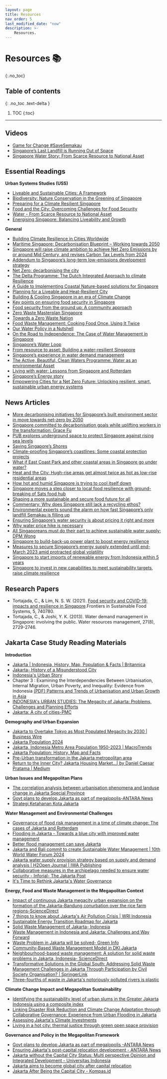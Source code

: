 ```yaml
---
layout: page
title: Resources
nav_order: 5
last_modified_date: "now"
description: >-
    Resources.
---
```


# Resources 📚
{:.no_toc}

## Table of contents
{: .no_toc .text-delta }

1. TOC
{:toc}

---

## Videos
  - [Game for Change #SaveSemakau](https://www.youtube.com/watch?v=V_iDuwjkgK4)
  - [Singapore’s Last Landfill is Running Out of Space](https://www.youtube.com/watch?v=kuDSxswD184)
  - [Singapore Water Story: From Scarce Resource to National Asset](https://www.youtube.com/playlist?list=PL-qfyGQM8jcG8EkequQfpLUWa2zi7wOBg)
    
## Essential Readings 
**Urban Systems Studies (USS)**
  - [Liveable and Sustainable Cities: A Framework](https://www.clc.gov.sg/docs/default-source/books/clc-csc-liveable-sustainable-cities.pdf)
  - [Biodiversity: Nature Conservation in the Greening of Singapore](https://www.clc.gov.sg/docs/default-source/urban-systems-studies/uss-biodiversity.pdf)
  - [Preparing for a Climate Resilient Singapore](https://www.clc.gov.sg/docs/default-source/urban-systems-studies/uss-preparing-for-a-climate-resilient-singapore.pdf)
  - [Food and the City: Overcoming Challenges for Food Security](https://www.clc.gov.sg/docs/default-source/urban-systems-studies/food-and-the-city-overcoming-challenges-for-food-security.pdf)
  - [Water - From Scarce Resource to National Asset](https://www.clc.gov.sg/docs/default-source/urban-systems-studies/uss-water-revised.pdf)
  - [Energising Singapore: Balancing Liveability and Growth](https://www.clc.gov.sg/docs/default-source/urban-systems-studies/uss-energising-singapore.pdf)

**General**
- [Building Climate Resilience in Cities Worldwide](https://www.clc.gov.sg/docs/default-source/books/building-climate-resilience.pdf)
- [Maritime Singapore: Decarbonisation Blueprint – Working towards 2050](https://www.mpa.gov.sg/docs/mpalibraries/mpa-documents-files/sustainability-office/mpa-decarb-blueprint-2050a.pdf)
- [Singapore will raise climate ambition to achieve Net Zero Emissions by or around Mid Century, and revises Carbon Tax Levels from 2024](https://www.nccs.gov.sg/media/press-release/singapore-will-raise-climate-ambition/)
- [Addendum to Singapore’s long-term low-emissions development strategy](https://unfccc.int/sites/default/files/resource/Addendum%20to%20Singapore%27s%20Long-Term%20Low-Emissions%20Development%20Strategy.pdf)
- [Net Zero: decarbonising the city](https://www.centreforcities.org/wp-content/uploads/2021/07/Net-Zero-Decarbonising-the-City.pdf)
- [The Delta Programme: The Dutch Integrated Approach to climate Resilience](https://www.clc.gov.sg/docs/default-source/commentaries/bc-2020-08-the-delta-programme.pdf)
- [A Guide to Implementing Coastal Nature-based solutions for Singapore](https://www.clc.gov.sg/docs/default-source/books/nbs-guide.pdf)
- [Planning for a Liveable and Heat-Resilient City](https://www.thegpsc.org/sites/gpsc/files/2._singapore_-_planning_for_a_liveable_and_heat-resilient_city.pdf)
- [Building & Cooling Singapore in an era of Climate Change](https://www.clc.gov.sg/docs/default-source/lecture-slides/clc_gs_cooling_singapore_190807.pdf)
- [Key points on ensuring food security in Singapore](https://www.sg101.gov.sg/resources/current-topics/ensuringfoodsecurityinsingapore/)
- [Food security from the ground up: A community approach](https://govinsider.asia/intl-en/article/food-security-from-the-ground-up-a-community-approach)
- [Zero Waste Masterplan Singapore](https://www.mse.gov.sg/resources/zero-waste-masterplan.pdf)
- [Towards a Zero Waste Nation](https://www.towardszerowaste.gov.sg/zero-waste-masterplan/chapter1/case-for-zero-waste/)
- [Food Waste Management: Cooking Food Once, Using It Twice](https://www.clc.gov.sg/docs/default-source/urban-solutions/urb-sol-iss-14-pdfs/10_case_study-singapore-food-waste-management.pdf)
- [Our Water Policy in a Nutshell](https://www.mse.gov.sg/policies/water)
- [On the Road to Independence: The Case of Water Management in Singapore](https://web.mit.edu/nature/projects_14/pdfs/2014-SingaporeWaterManagement-Gordon.pdf)
- [Singapore’s Water Loop](https://www.pub.gov.sg/public/waterloop)
- [From resource to asset: Building a water-resilient Singapore](https://www.mckinsey.com/capabilities/operations/our-insights/from-resource-to-asset-building-a-water-resilient-singapore)
- [Singapore’s experience in water demand management](https://iwra.org/congress/2008/resource/authors/abs461_article.pdf)
- [The Active, Beautiful, Clean Waters Programme: Water as an environmental Asset](https://www.clc.gov.sg/docs/default-source/urban-systems-studies/rb172978-mnd-abc-water.pdf)
- [Living with water: Lessons from Singapore and Rotterdam](https://www.clc.gov.sg/docs/default-source/books/living-with-water.pdf)
-  [Singapore’s Energy story](https://www.ema.gov.sg/our-energy-story)
-  [Empowering Cities for a Net Zero Future: Unlocking resilient, smart, sustainable urban energy systems](https://iea.blob.core.windows.net/assets/4d5c939d-9c37-490b-bb53-2c0d23f2cf3d/G20EmpoweringCitiesforaNetZeroFuture.pdf)
  
## News Articles
- [More decarbonising initiatives for Singapore’s built environment sector in move towards net-zero by 2050](https://www.straitstimes.com/singapore/decarbonising-initiatives-for-s-pore-s-built-environment-sector-in-move-towards-net-zero-by-2050)
- [Singapore committed to decarbonisation goals while uplifting workers in the transformation: Grace Fu](https://www.channelnewsasia.com/sustainability/ecosperity-2023-temasek-grace-fu-decarbonisation-uplift-workers-3542241)
- [PUB explores underground space to protect Singapore against rising sea levels](https://www.straitstimes.com/singapore/pub-explores-underground-space-to-protect-singapore-against-rising-sea-levels)
- [Saving Singapore’s Shores](https://www.straitstimes.com/multimedia/graphics/2022/01/singapore-protect-sea-levels-rise/index.html?shell)
- [Climate-proofing Singapore’s coastlines: Some coastal protection projects](https://www.straitstimes.com/singapore/climate-proofing-singapore-s-coastlines-some-coastal-protection-projects)
- [What if East Coast Park and other coastal areas in Singapore go under water?](https://www.straitstimes.com/singapore/environment/pub-national-water-agency-sea-level-rise-east-coast-park-nature-recreation)
- [Heat and the City: Hugh-rise areas get almost twice as hot as low-rise residential areas](https://www.straitstimes.com/singapore/environment/heat-and-the-city-high-rise-areas-get-almost-twice-as-hot-as-low-rise-residential-areas)
- [How hot and humid Singapore is trying to cool itself down](https://www.nytimes.com/2022/08/01/world/asia/singapore-cooling-heat-climate.html)
- [Singapore moves a step closer to local food resilience with ground-breaking of Sats food hub](https://www.straitstimes.com/business/companies-markets/singapore-moves-a-step-closer-to-local-food-resilience-with-groundbreaking-of-sats-food-hub)
- [Shaping a more sustainable and secure food future for all](https://www.channelnewsasia.com/advertorial/shaping-more-sustainable-and-secure-food-future-all-3011221)
- [Commentary: Why does Singapore still lack a recycling ethos?](https://www.channelnewsasia.com/commentary/singapore-low-recycling-rates-reasons-why-368996)
- [Environmental experts sound the alarm on how fast Singapore’s only landfill Semakau is filling up](https://www.channelnewsasia.com/singapore/semakau-landfill-filling-waste-management-incineration-reduce-reuse-recycle-3909436)
- [Ensuring Singapore’s water security is about pricing it right and more](https://www.nus.edu.sg/newshub/news/2023/2023-09/2023-09-29/WATER-st-29sep-pB3.pdf)
- [Why water price hike is necessary](https://www.straitstimes.com/singapore/politics/price-hike-of-water-for-operating-costs-long-term-investment-in-infrastructure-amy-khor)
- [All Singaporeans must do their part to achieve sustainable water supply: DPM Wong](https://www.straitstimes.com/singapore/all-s-poreans-must-do-their-part-to-achieve-sustainable-water-supply-dpm-wong)
- [Singapore to build-back-up power plant to boost energy resilience](https://www.straitstimes.com/singapore/singapore-to-build-back-up-power-plant-to-boost-energy-resilience)
- [Measures to secure Singapore’s energy supply extended until end-March 2023 amid protracted global volatility](https://www.channelnewsasia.com/singapore/energy-security-measures-extended-mar-21-2023-electricity-ema-2750441)
- [Singapore to start imports of renewable energy from Indonesia within 5 years](https://www.straitstimes.com/asia/se-asia/singapore-to-start-imports-of-renewable-energy-from-indonesia-within-5-years)
- [Singapore to invest in new capabilities to meet sustainability targets, raise climate resilience](https://www.straitstimes.com/singapore/environment/s-pore-will-invest-in-new-capabilities-to-meet-sustainability-targets-raise-climate-resilience-grace-fu)

## Research Papers
- Tortajada, C., & Lim, N. S. W. (2021). [Food security and COVID-19: impacts and resilience in Singapore](https://www.frontiersin.org/articles/10.3389/fsufs.2021.740780/full).Frontiers in Sustainable Food Systems, 5, 740780.
- Tortajada, C., & Joshi, Y. K. (2013). Water demand management in Singapore: involving the public. Water resources management, 27(8), 2729-2746.
  
## Jakarta Case Study Reading Materials
**Introduction**
- [Jakarta | Indonesia, History, Map, Population & Facts | Britannica](https://www.britannica.com/place/Jakarta)
- [Jakarta- History of a Misunderstood City](https://www.youtube.com/watch?v=3nZ-GnMZTh4)
- [Indonesia's Urban Story](https://www.worldbank.org/en/news/feature/2016/06/14/indonesia-urban-story)
- Chapter 3 : Examining the Interdependencies Between Urbanisation, Internal Migration, Urban Poverty, and Inequality: Evidence from Indonesia [(PDF) Patterns and Trends of Urbanisation and Urban Growth in Asia](https://www.researchgate.net/publication/334554601_Patterns_and_Trends_of_Urbanization_and_Urban_Growth_in_Asia)
- [INDONESIA's URBAN STUDIES: The Megacity of Jakarta: Problems, Challenges and Planning Efforts](https://indonesiaurbanstudies.blogspot.com/2014/03/the-megacity-of-jakarta-problems.html)
- [Jakarta: A city of cities-PMC](https://www.ncbi.nlm.nih.gov/pmc/articles/PMC7442427/)

**Demography and Urban Expansion**
- [Jakarta to Overtake Tokyo as Most Populated Megacity by 2030 | Business Wire](https://www.businesswire.com/news/home/20181004005247/en/Jakarta-to-Overtake-Tokyo-as-Most-Populated-Megacity-by-2030)
- [Jakarta Population 2024](https://worldpopulationreview.com/world-cities/jakarta-population)
- [Jakarta, Indonesia Metro Area Population 1950-2023 | MacroTrends](https://www.macrotrends.net/cities/21454/jakarta/population)
- [Jakarta Population: History, Map and Facts](https://www.socialexpat.net/jakarta-population-2022/)
- [Pre-Urban transformation in the Jakarta metropolitan area](https://www.researchgate.net/profile/Haryo-Winarso/publication/277814471_Pen-urban_transformation_in_the_Jakarta_metropolitan_area/links/55746a5a08aeacff1ffcbcd9/Pen-urban-transformation-in-the-Jakarta-metropolitan-area.pdf)
- [Return to the Inner City? Jakarta Housing Market...| by Daniel Caesar Pratama | Medium](https://medium.com/@danielcaesarpratama/return-to-the-inner-city-f7cb01dc73d6)

**Urban Issues and Megapolitan Plans**
- [The correlation analysis between urbanisation phenomena and landuse change in Jakarta Special Province](https://pdfs.semanticscholar.org/0ab8/317c6a66f5f3cff3e1c33aa527a783793636.pdf)
- [Govt plans to develop Jakarta as part of megalopolis-ANTARA News](https://en.antaranews.com/news/296040/govt-plans-to-develop-jakarta-as-part-of-megalopolis)
- [Strategi Ketahanan Kota Jakarta](https://resilientcitiesnetwork.org/downloadable_resources/Network/Jakarta-Resilience-Strategy-English.pdf)

**Water Management and Environmental Challenges**
- [Governance of flood risk management in a time of climate change: The cases of Jakarta and Rotterdam](https://www.researchgate.net/profile/Arwin-Van-Buuren/publication/229997521_Governance_of_flood_risk_management_in_a_time_of_climate_change_The_cases_of_Jakarta_and_Rotterdam/links/5745683008aea45ee8538cb4/Governance-of-flood-risk-management-in-a-time-of-climate-change-The-cases-of-Jakarta-and-Rotterdam.pdf)
- [Flooding in Jakarta - Towards a blue city with improved water management](https://scholar.google.co.id/scholar_url?url=https://brill.com/downloadpdf/journals/bki/161/4/article-p454_3.pdf&hl=en&sa=X&ei=cVqWZZ7jFpWx6rQP4oCs8Ag&scisig=AFWwaeatsmNJUSBgmYIhFBKOQdIC&oi=scholarr)
- [Better flood management can save Jakarta](https://www.eastasiaforum.org/2021/07/13/better-flood-management-can-save-jakarta/#:~:text=The%20provincial%20government%20of%20the,control%20and%20channel%20unruly%20waters.)
- [Jakarta and Bali commit to create Sustainable Water Management | 10th World Water Forum 2024](https://worldwaterforum.org/blog/news-3/jakarta-and-bali-commit-to-create-sustainable-water-management-23)
- [Jakarta water supply provision strategy based on supply and demand analysis | H2Open Journal | IWA Publishing](https://iwaponline.com/h2open/article/5/2/221/88196/Jakarta-water-supply-provision-strategy-based-on)
- [Collaborative measures in the archipelago needed to ensure water security - Inforial- The Jakarta Post](https://www.thejakartapost.com/adv/2023/12/04/collaborative-measures-in-the-archipelago-needed-to-ensure-water-security.html)
- [It's Time to Rethink Jakarta's Water Governance](https://iis.fisipol.ugm.ac.id/2021/03/25/its-time-to-rethink-jakartas-water-governance/)

**Energy, Food and Waste Management in the Megapolitan Context**
- [Impact of continuous Jakarta megacity urban expansion on the formation of the Jakarta-Bandung conurbation over the rice farm regions-ScienceDirect](https://id.elsevier.com/as/authorization.oauth2?platSite=SD%2Fscience&scope=openid%20email%20profile%20els_auth_info%20els_idp_info%20els_idp_analytics_attrs%20urn%3Acom%3Aelsevier%3Aidp%3Apolicy%3Aproduct%3Ainst_assoc&response_type=code&redirect_uri=https%3A%2F%2Fwww.sciencedirect.com%2Fuser%2Fidentity%2Flanding&authType=SINGLE_SIGN_IN&prompt=none&client_id=SDFE-v4&state=retryCounter%3D0%26csrfToken%3D2a3ba81a-2d9d-47b4-a80b-74e2ef70836a%26idpPolicy%3Durn%253Acom%253Aelsevier%253Aidp%253Apolicy%253Aproduct%253Ainst_assoc%26returnUrl%3D%252Fscience%252Farticle%252Fpii%252FS0264275120313482%26prompt%3Dnone%26cid%3Darp-afc59c1f-0940-4bd9-9793-d2da5ea29bf2)
- [7 things to know about Jakarta's Air Pollution Crisis | WRI Indonesia](https://wri-indonesia.org/en/insights/7-things-know-about-jakartas-air-pollution-crisis)
- [Sustainable Energy Transition Roadmap for Jakarta](https://www.unescap.org/sites/default/d8files/knowledge-products/Sustainable%20Energy%20Transition%20Roapmap%20for%20Jakarta_FINAL.pdf)
- [Solid Waste Management of Jakarta- Indonesia](https://www.diva-portal.org/smash/get/diva2:411073/FULLTEXT01.pdf)
- [Waste Management in Indonesia and Jakarta: Challenges and Way Forward](https://asef.org/wp-content/uploads/2022/01/ASEFSU23_Background-Paper_Waste-Management-in-Indonesia-and-Jakarta.pdf)
- [Waste Problem in Jakarta will be solved- Green Info](https://greeneration.org/en/publication/green-info/waste-problem-in-jakarta-will-be-solved/)
- [Community-Based Waste Management Model in DKI Jakarta](https://media.neliti.com/media/publications/508479-community-based-waste-management-model-i-3e671175.pdf)
- [Neighbourhood-based waste management: A solution for solid waste problems in Jakarta, Indonesia- ScienceDirect](https://www.sciencedirect.com/science/article/pii/S0956053X06002650)
- [Transformative Solutions in the Global South: Addressing Solid Waste Management Challenges in Jakarta Through Participation by Civil Society Organisation? | SpringerLink](https://link.springer.com/chapter/10.1007/978-3-031-15904-6_18)
- [Three-fourths of waste in Jakarta's notoriously polluted rivers is plastic](https://news.mongabay.com/2022/08/three-fourths-of-waste-in-jakartas-notoriously-polluted-rivers-is-plastic/)

**Climate Change Impact and Megapolitan Sustainability**
- [Identifying the sustainability level of urban slums in the Greater Jakarta Indonesia using a composite index](https://iopscience.iop.org/article/10.1088/1755-1315/824/1/012093/pdf)
- [Linking Disaster Risk Reduction and Climate Change Adaptation through Collaborative Governance: Experience from Urban Flooding in Jakarta](https://www.mdpi.com/2076-3263/13/11/353)
- [Assessing Jakarta's Climate Investments](https://www.climatepolicyinitiative.org/wp-content/uploads/2021/11/Assessing-Jakartas-Climate-Investments.pdf)
- [Living in a hot city: thermal justice through green open space provision](https://www.frontiersin.org/articles/10.3389/fhumd.2023.1237515/full)

**Governance and Policy in the Megapolitan Framework**
- [Govt plans to develop Jakarta as part of megalopolis -ANTARA News](https://en.antaranews.com/news/296040/govt-plans-to-develop-jakarta-as-part-of-megalopolis)
- [Ensuring Jakarta's post-capital relocation development - ANTARA News](https://en.antaranews.com/news/296919/ensuring-jakartas-post-capital-relocation-development)
- [Jakarta without the Capital City Status: Multi perspective Opinion and Integrated Development - Universitas Indonesia](https://www.ui.ac.id/en/jakarta-without-the-capital-city-status-multiperspective-opinion-and-integrated-development/)
- [Jakarta aims to become global city after capital relocation](https://asianews.network/jakarta-aims-to-become-global-city-after-capital-relocation/)
- [Jakarta After Being the Capital City - Kompas.id](https://www.kompas.id/baca/english/2021/04/07/jakarta-after-being-the-capital-city)
